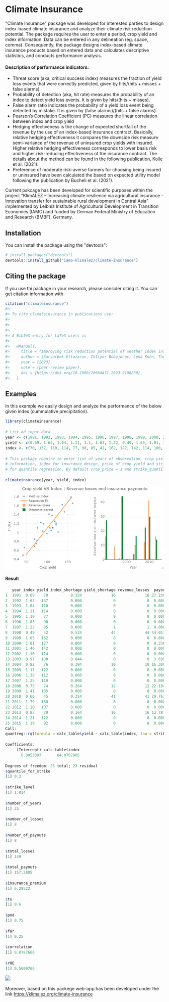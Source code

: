 

<!-- README.md is generated from README.Rmd. Please edit that file -->

# Climate Insurance


"Climate Insurance" package was developed for interested parties to design index-based climate insurance and analyze their climate risk reduction  potential.  The package requires the user to enter a period, crop yield and index information. Data can be entered in any delineation (eg. space, comma). Consequently, the package designs index-based climate insurance products based on entered data and calculates descriptive statistics, and conducts performance analysis.

#### Description of performance indicators:

-   Threat score (aka, critical success index) measures the fraction of yield loss events that were correctly predicted, given by hits/(hits + misses + false alarms)
-   Probability of detection (aka, hit rate) measures the probability of an index to detect yield loss events. It is given by hits/(hits + misses).
-   False alarm ratio indicates the probability of a yield loss event being detected by mistake. It is given by (false alarms)/(hits + false alarms).
-   Pearson’s Correlation Coefficient (PC) measures the linear correlation between index and crop yield
-   Hedging effectiveness is the change of expected shortfall of the revenue by the use of an index-based insurance contract. Basically, relative hedging effectiveness it compares the downside risk measure semi-variance of the revenue of uninsured crop yields with insured. Higher relative hedging effectiveness corresponds to lower basis risk and higher risk-reducing effectiveness of the insurance contract. The details about the method can be found in the following publication, Kolle et al. (2021).
-   Preference of moderate risk-averse farmers for choosing being insured or uninsured have been calculated the based on expected utility model following the publication by Bucheli et al. (2021).

Current pakcage has been developed for scientific purposes within the project “KlimALEZ – Increasing climate resilience via agricultural insurance – Innovation transfer for sustainable rural development in Central Asia” implemented by Leibniz Institute of Agricultural Development in Transition Economies (IAMO) and funded by German Federal Ministry of Education and Research (BMBF), Germany.

## Installation

You can install the package using the "devtools":

``` r
# install.packages("devtools")
devtools::install_github("iamo-klimalez/climate-insurance")
```



## Citing the package

If you use thi package in your research, please consider citing it. You can get
citation information with

``` r
citation("climateinsurance")
#> 
#> To cite climateinsurance in publications use:
#> 
#> 
#> 
#> A BibTeX entry for LaTeX users is
#> 
#>   @Manual{,
#>     title = {Improving risk reduction potential of weather index insurance by spatially downscaling gridded climate data - a machine learning approach},
#>     author = {Sarvarbek Eltazarov, Ihtiyor Bobojonoc, Lena Kuhn, Thomas Glauben},
#>     year = {2023},
#>     note = {peer-review paper},
#>     doi = {https://doi.org/10.1080/20964471.2023.2196830},
#>   }
```

## Examples

In this example we easily design and analyze the performance of the below given index (cummulative precipitation).

``` r
library(climateinsurance)

# List od input data
year <- c(1991, 1992, 1993, 1994, 1995, 1996, 1997, 1998, 1999, 2000, 2001, 2002, 2003, 2004, 2005, 2006, 2007, 2008, 2009, 2010, 2011, 2012, 2013, 2014, 2015)
yield <- c(0.69, 1.62, 1.04, 1.11, 1.1, 1.03, 1.22, 0.49, 1.65, 1.01, 1.46, 1.1, 0.97, 0.82, 1.17, 1.38, 1.25, 0.75, 1.41, 0.66, 1.79, 1.1, 0.85, 1.21, 1.19)
index <- c(70, 137, 110, 114, 77, 90, 85, 42, 162, 127, 142, 114, 100, 76, 122, 112, 119, 74, 105, 45, 158, 107, 70, 122, 92)

# This package require to enter list of years of observation, crop yield
# information, index for insurance design, price of crop yield and stricke level 
# for quantile regression. By default crop_price = 1 and strike_quantile = 0.3

climateinsurance(year, yield, index)

```

![](figure.png)<!-- -->

#### Result
``` r
   year index yield index_shortage yield_shortage revenue_losses  payout premium non_insured_revenue insured_revenue he_insurance he_noinsurance
1  1991  0.69    70          0.324             16             16 27.2389  6.2952                  70         90.9437     142.4749      1081.0944
2  1992  1.62   137          0.000              0              0  0.0000  6.2952                 137        130.7048       0.0000         0.0000
3  1993  1.04   110          0.000              0              0  0.0000  6.2952                 110        103.7048       0.0000         0.0000
4  1994  1.11   114          0.000              0              0  0.0000  6.2952                 114        107.7048       0.0000         0.0000
5  1995  1.10    77          0.000              9              9  0.0000  6.2952                  77         70.7048    1035.2449       669.7744
6  1996  1.03    90          0.000              0              0  0.0000  6.2952                  90         83.7048     367.6891       165.8944
7  1997  1.22    85          0.000              1              1  0.0000  6.2952                  85         78.7048     584.4413       319.6944
8  1998  0.49    42          0.524             44             44 44.0531  6.2952                  42         79.7579     534.6326      3706.3744
9  1999  1.65   162          0.000              0              0  0.0000  6.2952                 162        155.7048       0.0000         0.0000
10 2000  1.01   127          0.004              0              0  0.3363  6.2952                 127        121.0411       0.0000         0.0000
11 2001  1.46   142          0.000              0              0  0.0000  6.2952                 142        135.7048       0.0000         0.0000
12 2002  1.10   114          0.000              0              0  0.0000  6.2952                 114        107.7048       0.0000         0.0000
13 2003  0.97   100          0.044              0              0  3.6991  6.2952                 100         97.4039      29.9877         8.2944
14 2004  0.82    76          0.194             10             10 16.3097  6.2952                  76         86.0145     284.4446       722.5344
15 2005  1.17   122          0.000              0              0  0.0000  6.2952                 122        115.7048       0.0000         0.0000
16 2006  1.38   112          0.000              0              0  0.0000  6.2952                 112        105.7048       0.0000         0.0000
17 2007  1.25   119          0.000              0              0  0.0000  6.2952                 119        112.7048       0.0000         0.0000
18 2008  0.75    74          0.264             12             12 22.1947  6.2952                  74         89.8995     168.4942       834.0544
19 2009  1.41   105          0.000              0              0  0.0000  6.2952                 105         98.7048      17.4325         0.0000
20 2010  0.66    45          0.354             41             41 29.7611  6.2952                  45         68.4658    1184.3344      3350.0944
21 2011  1.79   158          0.000              0              0  0.0000  6.2952                 158        151.7048       0.0000         0.0000
22 2012  1.10   107          0.000              0              0  0.0000  6.2952                 107        100.7048       4.7316         0.0000
23 2013  0.85    70          0.164             16             16 13.7876  6.2952                  70         77.4924     644.5308      1081.0944
24 2014  1.21   122          0.000              0              0  0.0000  6.2952                 122        115.7048       0.0000         0.0000
25 2015  1.19    92          0.000              0              0  0.0000  6.2952                  92         85.7048     294.9882       118.3744
Call:
quantreg::rq(formula = calc_table$yield ~ calc_table$index, tau = strike_quantile)

Coefficients:
     (Intercept) calc_table$index 
       0.8053097       84.0707965 

Degrees of freedom: 25 total; 23 residual
$quantile_for_strike
[1] 0.3

$strike_level
[1] 1.014

$number_of_years
[1] 25

$number_of_losses
[1] 8

$number_of_payouts
[1] 8

$total_losses
[1] 149

$total_payouts
[1] 157.3805

$insurance_premium
[1] 6.29522

$ts
[1] 0.6

$pod
[1] 0.75

$far
[1] 0.25

$correlation
[1] 0.8787666

$rHE
[1] 0.5609766
```

![](man/figures/timeseries-1.png)<!-- -->

Moreover, based on this packege web-app has been developed under the link https://klimalez.org/climate-insurance
